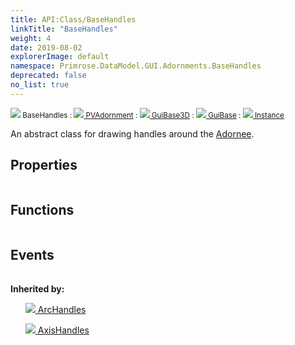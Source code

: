 ```yaml
---
title: API:Class/BaseHandles
linkTitle: "BaseHandles"
weight: 4
date: 2019-08-02
explorerImage: default
namespace: Primrose.DataModel.GUI.Adornments.BaseHandles
deprecated: false
no_list: true
---
```

<small class="inheritance">
<span class="" href="/docs/api-reference/Class/BaseHandles"><img src="/icons/silk/default.png"/>&nbsp;BaseHandles</span>&nbsp;:&nbsp;<a class="" href="/docs/api-reference/Class/PVAdornment"><img src="/icons/silk/default.png"/>&nbsp;PVAdornment</a>&nbsp;:&nbsp;<a class="" href="/docs/api-reference/Class/GuiBase3D"><img src="/icons/silk/default.png"/>&nbsp;GuiBase3D</a>&nbsp;:&nbsp;<a class="" href="/docs/api-reference/Class/GuiBase"><img src="/icons/silk/default.png"/>&nbsp;GuiBase</a>&nbsp;:&nbsp;<a class="" href="/docs/api-reference/Class/Instance"><img src="/icons/silk/default.png"/>&nbsp;Instance</a></small>
<p class="summary">

An abstract class for drawing handles around the <a href="/docs/api-reference/Class/PVAdornment/Adornee" >Adornee</a>.

</p>
 
## Properties
 
<table class="studiohide">
<tbody>
</tbody>
</table>
 
## Functions
 
<table class="studiohide">
<tbody>
</tbody>
</table>
 
## Events
 
<table class="studiohide">
<tbody>
</tbody>
</table>
<b>
Inherited by:</b>
<div class="inheritors">
<ul class="root">
<a class="" href="/docs/api-reference/Class/ArcHandles"><img src="/icons/silk/arc.png"/>&nbsp;ArcHandles</a>
<ul class="nested">
</ul>
<a class="" href="/docs/api-reference/Class/AxisHandles"><img src="/icons/silk/axis.png"/>&nbsp;AxisHandles</a>
<ul class="nested">
</ul>
</ul>
</div>
